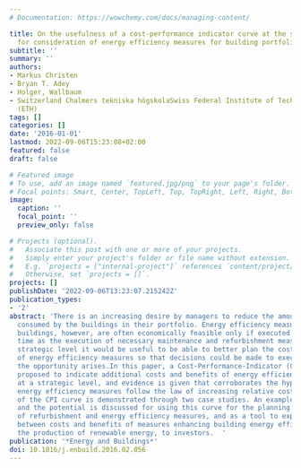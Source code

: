 ```yaml
---
# Documentation: https://wowchemy.com/docs/managing-content/

title: On the usefulness of a cost-performance indicator curve at the strategic level
  for consideration of energy efficiency measures for building portfolios
subtitle: ''
summary: ''
authors:
- Markus Christen
- Bryan T. Adey
- Holger, Wallbaum
- Switzerland Chalmers tekniska högskolaSwiss Federal Institute of Technology in Zürich
  (ETH)
tags: []
categories: []
date: '2016-01-01'
lastmod: 2022-09-06T15:23:08+02:00
featured: false
draft: false

# Featured image
# To use, add an image named `featured.jpg/png` to your page's folder.
# Focal points: Smart, Center, TopLeft, Top, TopRight, Left, Right, BottomLeft, Bottom, BottomRight.
image:
  caption: ''
  focal_point: ''
  preview_only: false

# Projects (optional).
#   Associate this post with one or more of your projects.
#   Simply enter your project's folder or file name without extension.
#   E.g. `projects = ["internal-project"]` references `content/project/deep-learning/index.md`.
#   Otherwise, set `projects = []`.
projects: []
publishDate: '2022-09-06T13:23:07.215242Z'
publication_types:
- '2'
abstract: 'There is an increasing desire by managers to reduce the amount of energy
  consumed by the buildings in their portfolio. Energy efficiency measures on existing
  buildings, however, are often economically feasible only if executed at the same
  time as the execution of necessary maintenance and refurbishment measures. At the
  strategic level it would be useful to be able to better plan the costs and benefits
  of energy efficiency measures so that decisions could be made to execute them when
  the opportunity arises.In this paper, a Cost-Performance-Indicator (CPI) curve is
  proposed to indicate additional costs and benefits of energy efficiency measures
  at a strategic level, and evidence is given that corroborates the hypothesis that
  energy efficiency measures follow the law of increasing relative costs. The usefulness
  of the CPI curve is demonstrated through two case studies. An example is provided
  and the potential is discussed for using this curve for the planning and budgeting
  of refurbishment and energy efficiency measures, and as a tool to explain the relation
  between costs and benefits of measures enhancing building energy efficiency, including
  the production of renewable energy, to investors.  '
publication: '*Energy and Buildings*'
doi: 10.1016/j.enbuild.2016.02.056
---
```

